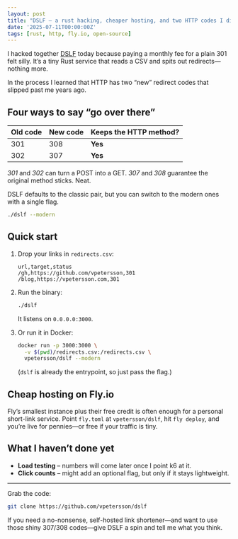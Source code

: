 ```yaml
---
layout: post
title: "DSLF – a rust hacking, cheaper hosting, and two HTTP codes I didn’t know about"
date: '2025-07-11T00:00:00Z'
tags: [rust, http, fly.io, open-source]
---
```


I hacked together [DSLF](https://github.com/vpetersson/dslf) today because paying a monthly fee for a plain 301 felt silly.
It’s a tiny Rust service that reads a CSV and spits out redirects—nothing more.

In the process I learned that HTTP has two “new” redirect codes that slipped past me years ago.

## Four ways to say “go over there”

| Old code | New code | Keeps the HTTP method? |
| -------- | -------- | ---------------------- |
| 301      | 308      | **Yes**                |
| 302      | 307      | **Yes**                |

_301_ and _302_ can turn a POST into a GET.
_307_ and _308_ guarantee the original method sticks. Neat.

DSLF defaults to the classic pair, but you can switch to the modern ones with a single flag.

```bash
./dslf --modern
```

## Quick start

1. Drop your links in `redirects.csv`:

   ```csv
   url,target,status
   /gh,https://github.com/vpetersson,301
   /blog,https://vpetersson.com,301
   ```

2. Run the binary:

   ```bash
   ./dslf
   ```

   It listens on `0.0.0.0:3000`.

3. Or run it in Docker:

   ```bash
   docker run -p 3000:3000 \
     -v $(pwd)/redirects.csv:/redirects.csv \
     vpetersson/dslf --modern
   ```

   (`dslf` is already the entrypoint, so just pass the flag.)

## Cheap hosting on Fly.io

Fly’s smallest instance plus their free credit is often enough for a personal short-link service.
Point `fly.toml` at `vpetersson/dslf`, hit `fly deploy`, and you’re live for pennies—or free if your traffic is tiny.

## What I haven’t done yet

- **Load testing** – numbers will come later once I point k6 at it.
- **Click counts** – might add an optional flag, but only if it stays lightweight.

---

Grab the code:

```bash
git clone https://github.com/vpetersson/dslf
```

If you need a no-nonsense, self-hosted link shortener—and want to use those shiny 307/308 codes—give DSLF a spin and tell me what you think.
